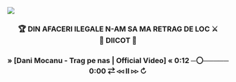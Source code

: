 ![](https://img.shields.io/badge/torchbyte.ro-_best_hosting_services-orange)
<h3 align="center">
  🏆 DIN AFACERI ILEGALE N-AM SA MA RETRAG DE LOC ⚔️<br>
                    🔞 DIICOT 🚫
</h3>
<h3 align="center">
      » [Dani Mocanu - Trag pe nas | Official Video] «
 0:12 ─〇───── 0:00
     ⇄   ◃◃   ⅠⅠ   ▹▹   ↻
</h3>
